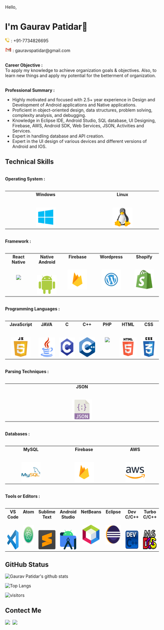 Hello,
# I'm Gaurav Patidar👋
<p><img height="15px" src="https://github.com/gauravspatidar/gauravspatidar/blob/main/phone.png?raw=true"> : +91-7734826695</p>
<p><img height="15px" src="https://github.com/gauravspatidar/gauravspatidar/blob/main/email.png?raw=true"> : gauravspatidar@gmail.com</p>
<br>
<span><strong>Career Objective :</strong></span><br>
To apply my knowledge to achieve organization goals & objectives. Also, to learn new things and apply my potential for the betterment of organization.<br><br>

<span><strong>Professional Summary :</strong></span>
<ul>
  <li>Highly motivated and focused with 2.5+ year experience in Design and Development of Android applications and Native applications.</li>
  <li>Proficient in object-oriented design, data structures, problem solving, complexity analysis, and debugging.</li>
  <li>Knowledge in Eclipse IDE, Android Studio, SQL database, UI Designing, Firebase, AWS, Android SDK, Web Services, JSON, Activities and Services.</li>
  <li>Expert in handling database and API creation.</li>
  <li>Expert in the UI design of various devices and different versions of Android and IOS.</li>
</ul>


## Technical Skills
<br>
<span><strong>Operating System :</strong></span><br><br>
<table>
  <tbody>
    <tr valign="top">
      <td width="10%" align="center">
        <span><strong>Windows</strong></span><br><br><br>
        <img height="64px" src="https://github.com/gauravspatidar/gauravspatidar/blob/main/windows.png?raw=true">
      </td>
      <td width="10%" align="center">
        <span><strong>Linux</strong></span><br><br><br>
        <img height="64px" src="https://github.com/gauravspatidar/gauravspatidar/blob/main/linux.png?raw=true">
      </td>
  </tbody>
</table>

<br>
<span><strong>Framework :</strong></span><br><br>
<table>
  <tbody>
    <tr valign="top">
      <td width="10%" align="center">
        <span><strong>React Native</strong></span><br><br><br>
        <img height="64px" src="https://github.com/gauravspatidar/gauravspatidar/blob/main/react-native.png?raw=true">
      </td>
      <td width="10%" align="center">
        <span><strong>Native Android</strong></span><br><br><br>
        <img height="64px" src="https://github.com/gauravspatidar/gauravspatidar/blob/main/android.png?raw=true">
      </td>
      <td width="10%" align="center">
        <span><strong>Firebase</strong></span><br><br><br>
        <img height="64px" src="https://github.com/gauravspatidar/gauravspatidar/blob/main/firebase.webp?raw=true">
      </td>
      <td width="10%" align="center">
        <span><strong>Wordpress</strong></span><br><br><br>
        <img height="64px" src="https://github.com/gauravspatidar/gauravspatidar/blob/main/wordpress.webp?raw=true">
      </td>
      <td width="10%" align="center">
        <span><strong>Shopify</strong></span><br><br><br>
        <img height="64px" src="https://github.com/gauravspatidar/gauravspatidar/blob/main/shopify.webp?raw=true">
      </td>
  </tbody>
</table>
 
<br>
<span><strong>Programming Languages :</strong></span><br><br>
<table>
  <tbody>
    <tr valign="top">
      <td width="10%" align="center">
        <span><strong>JavaScript</strong></span><br><br><br>
        <img height="64px" src="https://github.com/gauravspatidar/gauravspatidar/blob/main/javascript.png?raw=true">
      </td>
      <td width="10%" align="center">
        <span><strong>JAVA</strong></span><br><br><br>
        <img height="64px" src="https://github.com/gauravspatidar/gauravspatidar/blob/main/java.png?raw=true">
      </td>
      <td width="10%" align="center">
        <span><strong>C</strong></span><br><br><br>
        <img height="64px" src="https://github.com/gauravspatidar/gauravspatidar/blob/main/c.webp?raw=true">
      </td>
      <td width="10%" align="center">
        <span><strong>C++</strong></span><br><br><br>
        <img height="64px" src="https://github.com/gauravspatidar/gauravspatidar/blob/main/cpp.png?raw=true">
      </td>
      <td width="10%" align="center">
        <span><strong>PHP</strong></span><br><br><br>
        <img height="64px" src="https://github.com/gauravspatidar/gauravspatidar/blob/main/php.png?raw=true">
      </td>
      <td width="10%" align="center">
        <span><strong>HTML</strong></span><br><br><br>
        <img height="64px" src="https://github.com/gauravspatidar/gauravspatidar/blob/main/html.png?raw=true">
      </td>
      <td width="10%" align="center">
        <span><strong>CSS</strong></span><br><br><br>
        <img height="64px" src="https://github.com/gauravspatidar/gauravspatidar/blob/main/css.webp?raw=true">
      </td>
  </tbody>
</table>
 
<br>
<span><strong>Parsing Techniques :</strong></span><br><br>
<table>
  <tbody>
    <tr valign="top">
      <td width="10%" align="center">
        <span><strong>JSON</strong></span><br><br><br>
        <img height="64px" src="https://github.com/gauravspatidar/gauravspatidar/blob/main/json.png?raw=true">
      </td>
  </tbody>
</table>

<br>
<span><strong>Databases :</strong></span><br><br>
<table>
  <tbody>
    <tr valign="top">
      <td width="10%" align="center">
        <span><strong>MySQL</strong></span><br><br><br>
        <img height="64px" src="https://github.com/gauravspatidar/gauravspatidar/blob/main/mysql.webp?raw=true">
      </td>
      <td width="10%" align="center">
        <span><strong>Firebase</strong></span><br><br><br>
        <img height="64px" src="https://github.com/gauravspatidar/gauravspatidar/blob/main/firebase.webp?raw=true">
      </td>
      <td width="10%" align="center">
        <span><strong>AWS</strong></span><br><br><br>
        <img height="64px" src="https://github.com/gauravspatidar/gauravspatidar/blob/main/aws.png?raw=true">
      </td>
  </tbody>
</table>

<br>
<span><strong>Tools or Editors :</strong></span><br><br>
<table>
  <tbody>
    <tr valign="top">
      <td width="10%" align="center">
        <span><strong>VS Code</strong></span><br><br><br>
        <img height="64px" src="https://github.com/gauravspatidar/gauravspatidar/blob/main/vs-code.png?raw=true">
      </td>
      <td width="10%" align="center">
        <span><strong>Atom</strong></span><br><br><br>
        <img height="64px" src="https://github.com/gauravspatidar/gauravspatidar/blob/main/atom.png?raw=true">
      </td>
      <td width="10%" align="center">
        <span><strong>Sublime Text</strong></span><br><br><br>
        <img height="64px" src="https://github.com/gauravspatidar/gauravspatidar/blob/main/sublime-text.png?raw=true">
      </td>
      <td width="10%" align="center">
        <span><strong>Android Studio</strong></span><br><br><br>
        <img height="64px" src="https://github.com/gauravspatidar/gauravspatidar/blob/main/android-studio.png?raw=true">
      </td>
      <td width="10%" align="center">
        <span><strong>NetBeans</strong></span><br><br><br>
        <img height="64px" src="https://github.com/gauravspatidar/gauravspatidar/blob/main/netbeans.png?raw=true">
      </td>
      <td width="10%" align="center">
        <span><strong>Eclipse</strong></span><br><br><br>
        <img height="64px" src="https://github.com/gauravspatidar/gauravspatidar/blob/main/eclipse.png?raw=true">
      </td>
      <td width="10%" align="center">
        <span><strong>Dev C/C++</strong></span><br><br><br>
        <img height="64px" src="https://github.com/gauravspatidar/gauravspatidar/blob/main/dev-c-cpp.png?raw=true">
      </td>
      <td width="10%" align="center">
        <span><strong>Turbo C/C++</strong></span><br><br><br>
        <img height="64px" src="https://github.com/gauravspatidar/gauravspatidar/blob/main/turbo-c-cpp.png?raw=true">
      </td>
  </tbody>
</table>

 ## GitHub Status

![Gaurav Patidar's github stats](https://github-readme-stats.vercel.app/api?username=gauravspatidar&show_icons=true&theme=radical)
<br>

![Top Langs](https://github-readme-stats.vercel.app/api/top-langs/?username=gauravspatidar&show_icons=true&theme=radical)
<br>

![visitors](https://visitor-badge.glitch.me/badge?page_id=gauravspatidar.gauravspatidar)
<br>
## Contect Me

<a href="https://www.linkedin.com/in/gaurav-s-patidar" target="_blank">
  <img align="left" width="24px" src="https://github.com/TheDudeThatCode/TheDudeThatCode/blob/master/Assets/Linkedin.svg" />
</a>

<a href="mailto:gauravspatidar@gmail.com" target="_blank">
  <img align="left" width="26px" src="https://github.com/TheDudeThatCode/TheDudeThatCode/blob/master/Assets/Gmail.svg" />
</a>
